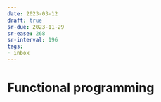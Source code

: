 ```yaml
---
date: 2023-03-12
draft: true
sr-due: 2023-11-29
sr-ease: 268
sr-interval: 196
tags:
- inbox
---
```


# Functional programming